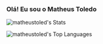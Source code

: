 ### Olá! Eu sou o Matheus Toledo 

![matheustoled's Stats](https://github-readme-stats.vercel.app/api?username=matheustoled&theme=dracula&show_icons=true&hide_border=false&count_private=true)

![matheustoled's Top Languages](https://github-readme-stats.vercel.app/api/top-langs/?username=matheustoled&theme=dracula&show_icons=true&hide_border=false&layout=compact)
